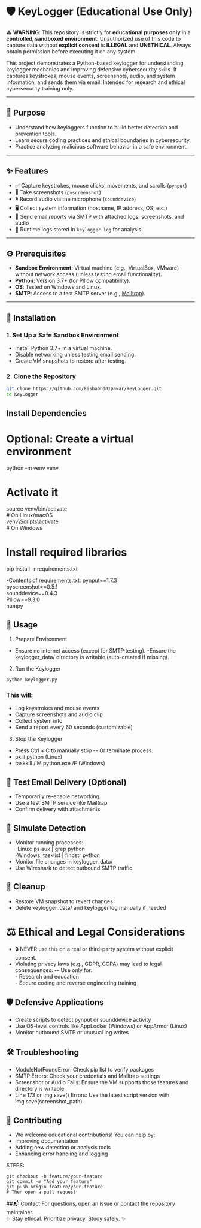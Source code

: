 # 🛡️ KeyLogger (Educational Use Only)

⚠️ **WARNING**: This repository is strictly for **educational purposes only** in a **controlled, sandboxed environment**. Unauthorized use of this code to capture data without **explicit consent** is **ILLEGAL** and **UNETHICAL**. Always obtain permission before executing it on any system.

This project demonstrates a Python-based keylogger for understanding keylogger mechanics and improving defensive cybersecurity skills. It captures keystrokes, mouse events, screenshots, audio, and system information, and sends them via email. Intended for research and ethical cybersecurity training only.

---

## 🎯 Purpose

- Understand how keyloggers function to build better detection and prevention tools.
- Learn secure coding practices and ethical boundaries in cybersecurity.
- Practice analyzing malicious software behavior in a safe environment.

---

## ✨ Features

- ✅ Capture keystrokes, mouse clicks, movements, and scrolls (`pynput`)
- 📸 Take screenshots (`pyscreenshot`)
- 🎙️ Record audio via the microphone (`sounddevice`)
- 🖥️ Collect system information (hostname, IP address, OS, etc.)
- 📧 Send email reports via SMTP with attached logs, screenshots, and audio
- 📝 Runtime logs stored in `keylogger.log` for analysis

---


## ⚙️ Prerequisites

- **Sandbox Environment**: Virtual machine (e.g., VirtualBox, VMware) without network access (unless testing email functionality).
- **Python**: Version 3.7+ (for Pillow compatibility).
- **OS**: Tested on Windows and Linux.
- **SMTP**: Access to a test SMTP server (e.g., [Mailtrap](https://mailtrap.io)).

---

## 🚀 Installation

### 1. Set Up a Safe Sandbox Environment

- Install Python 3.7+ in a virtual machine.
- Disable networking unless testing email sending.
- Create VM snapshots to restore after testing.

### 2. Clone the Repository

```bash
git clone https://github.com/Rishabh001pawar/KeyLogger.git
cd KeyLogger
```

##  Install Dependencies

# Optional: Create a virtual environment
python -m venv venv
# Activate it
source venv/bin/activate <br>     # On Linux/macOS<br> 
venv\Scripts\activate  <br>          # On Windows<br> 

# Install required libraries
pip install -r requirements.txt

-Contents of requirements.txt:
pynput==1.7.3<br> 
pyscreenshot==0.5.1<br> 
sounddevice==0.4.3<br> 
Pillow==9.3.0<br> 
numpy<br> 


## 🧪 Usage

1. Prepare Environment
- Ensure no internet access (except for SMTP testing).
-Ensure the keylogger_data/ directory is writable (auto-created if missing).

2. Run the Keylogger
```bash
python keylogger.py
```

<h3>This will:</h3>

- Log keystrokes and mouse events
- Capture screenshots and audio clip
- Collect system info
- Send a report every 60 seconds (customizable)


3. Stop the Keylogger
- Press Ctrl + C to manually stop
-- Or terminate process:
- pkill python (Linux)
- taskkill /IM python.exe /F (Windows)


## 📧 Test Email Delivery (Optional)

- Temporarily re-enable networking
- Use a test SMTP service like Mailtrap
- Confirm delivery with attachments

## 🔐 Simulate Detection

- Monitor running processes:
   <br>-Linux: ps aux | grep python
   <br>-Windows: tasklist | findstr python
- Monitor file changes in keylogger_data/
- Use Wireshark to detect outbound SMTP traffic

## 🧹 Cleanup
- Restore VM snapshot to revert changes
- Delete keylogger_data/ and keylogger.log manually if needed

# ⚖️ Ethical and Legal Considerations
- 🔒 NEVER use this on a real or third-party system without explicit consent.
- Violating privacy laws (e.g., GDPR, CCPA) may lead to legal consequences.
-- Use only for:
  <br>- Research and education
  <br>- Secure coding and reverse engineering training

## 🛡️ Defensive Applications
- Create scripts to detect pynput or sounddevice activity
- Use OS-level controls like AppLocker (Windows) or AppArmor (Linux)
- Monitor outbound SMTP or unusual log writes

## 🛠️ Troubleshooting
- ModuleNotFoundError: Check pip list to verify packages
- SMTP Errors: Check your credentials and Mailtrap settings
- Screenshot or Audio Fails: Ensure the VM supports those features and directory is writable
- Line 173 or img.save() Errors: Use the latest script version with img.save(screenshot_path)

## 🤝 Contributing
- We welcome educational contributions! You can help by:
- Improving documentation
- Adding new detection or analysis tools
- Enhancing error handling and logging

STEPS:
```
git checkout -b feature/your-feature
git commit -m "Add your feature"
git push origin feature/your-feature
# Then open a pull request
```

##📬 Contact
For questions, open an issue or contact the repository maintainer.<br>
✨ Stay ethical. Prioritize privacy. Study safely. ✨<br>


